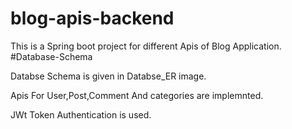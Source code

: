# blog-apis-backend
This is a Spring boot project for different Apis of Blog Application.
#Database-Schema

Databse Schema is given in Databse_ER image.

Apis For User,Post,Comment And categories are implemnted.

JWt Token Authentication is used.
